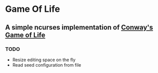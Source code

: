Game Of Life
============

A simple ncurses implementation of [Conway's Game of Life](https://en.wikipedia.org/wiki/Conway's_Game_of_Life)
------------

### TODO
* Resize editing space on the fly
* Read seed configuration from file